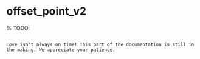 # offset_point_v2
% TODO:

```{admonition} Hold the line...

Love isn't always on time! This part of the documentation is still in the making. We appreciate your patience.
```